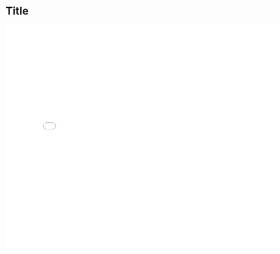 # Title

<iframe
  src="assets/duration-by-cause.html"
  width="800"
  height="600"
  frameborder="0"
></iframe>
